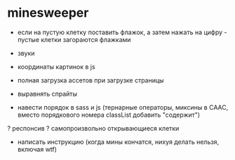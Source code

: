 # minesweeper

- если на пустую клетку поставить флажок, а затем нажать на цифру - пустые клетки загораются флажками
- звуки

- координаты картинок в js
- полная загрузка ассетов при загрузке страницы
- выравнять спрайты
- навести порядок в sass и js (тернарные операторы, миксины в СААС, вместо порядкового номера classList добавить "содержит")

? респонсив
? самопроизвольно открывающиеся клетки

- написать инструкцию (когда мины кончатся, нихуя делать нельзя, включая wtf)